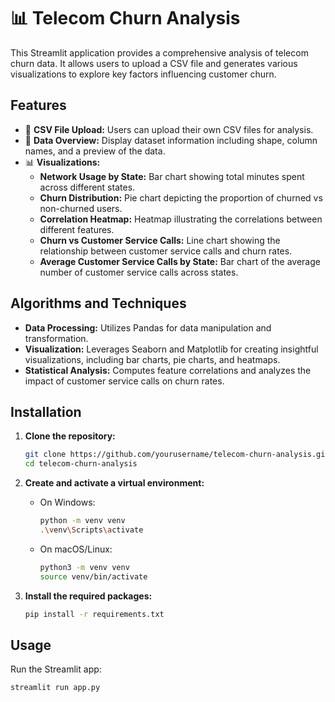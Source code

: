 # 📊 Telecom Churn Analysis

This Streamlit application provides a comprehensive analysis of telecom churn data. It allows users to upload a CSV file and generates various visualizations to explore key factors influencing customer churn.

## Features
- 📂 **CSV File Upload:** Users can upload their own CSV files for analysis.
- 🧩 **Data Overview:** Display dataset information including shape, column names, and a preview of the data.
- 📊 **Visualizations:**
  - **Network Usage by State:** Bar chart showing total minutes spent across different states.
  - **Churn Distribution:** Pie chart depicting the proportion of churned vs non-churned users.
  - **Correlation Heatmap:** Heatmap illustrating the correlations between different features.
  - **Churn vs Customer Service Calls:** Line chart showing the relationship between customer service calls and churn rates.
  - **Average Customer Service Calls by State:** Bar chart of the average number of customer service calls across states.

## Algorithms and Techniques
- **Data Processing:** Utilizes Pandas for data manipulation and transformation.
- **Visualization:** Leverages Seaborn and Matplotlib for creating insightful visualizations, including bar charts, pie charts, and heatmaps.
- **Statistical Analysis:** Computes feature correlations and analyzes the impact of customer service calls on churn rates.

## Installation
1. **Clone the repository:**
    ```sh
    git clone https://github.com/yourusername/telecom-churn-analysis.git
    cd telecom-churn-analysis
    ```

2. **Create and activate a virtual environment:**
    - On Windows:
        ```sh
        python -m venv venv
        .\venv\Scripts\activate
        ```
    - On macOS/Linux:
        ```sh
        python3 -m venv venv
        source venv/bin/activate
        ```

3. **Install the required packages:**
    ```sh
    pip install -r requirements.txt
    ```

## Usage
Run the Streamlit app:
```sh
streamlit run app.py
